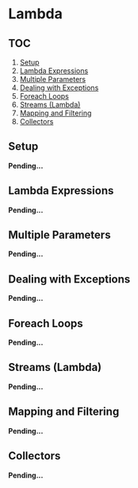 # Lambda

## TOC

1. [Setup](#setup)
1. [Lambda Expressions](#lambda-expressions)
1. [Multiple Parameters](#multiple-parameters)
1. [Dealing with Exceptions](#dealing-with-exceptions)
1. [Foreach Loops](#foreach-loops)
1. [Streams (Lambda)](#streams-lambda)
1. [Mapping and Filtering](#mapping-and-filtering)
1. [Collectors](#collectors)

## Setup

**Pending...**

## Lambda Expressions

**Pending...**

## Multiple Parameters

**Pending...**

## Dealing with Exceptions

**Pending...**

## Foreach Loops

**Pending...**

## Streams (Lambda)

**Pending...**

## Mapping and Filtering

**Pending...**

## Collectors

**Pending...**

